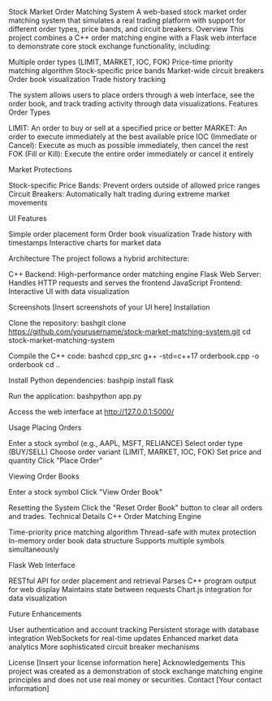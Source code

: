 Stock Market Order Matching System
A web-based stock market order matching system that simulates a real trading platform with support for different order types, price bands, and circuit breakers.
Overview
This project combines a C++ order matching engine with a Flask web interface to demonstrate core stock exchange functionality, including:

Multiple order types (LIMIT, MARKET, IOC, FOK)
Price-time priority matching algorithm
Stock-specific price bands
Market-wide circuit breakers
Order book visualization
Trade history tracking

The system allows users to place orders through a web interface, see the order book, and track trading activity through data visualizations.
Features
Order Types

LIMIT: An order to buy or sell at a specified price or better
MARKET: An order to execute immediately at the best available price
IOC (Immediate or Cancel): Execute as much as possible immediately, then cancel the rest
FOK (Fill or Kill): Execute the entire order immediately or cancel it entirely

Market Protections

Stock-specific Price Bands: Prevent orders outside of allowed price ranges
Circuit Breakers: Automatically halt trading during extreme market movements

UI Features

Simple order placement form
Order book visualization
Trade history with timestamps
Interactive charts for market data

Architecture
The project follows a hybrid architecture:

C++ Backend: High-performance order matching engine
Flask Web Server: Handles HTTP requests and serves the frontend
JavaScript Frontend: Interactive UI with data visualization

Screenshots
[Insert screenshots of your UI here]
Installation

Clone the repository:
bashgit clone https://github.com/yourusername/stock-market-matching-system.git
cd stock-market-matching-system

Compile the C++ code:
bashcd cpp_src
g++ -std=c++17 orderbook.cpp -o orderbook
cd ..

Install Python dependencies:
bashpip install flask

Run the application:
bashpython app.py

Access the web interface at http://127.0.0.1:5000/

Usage
Placing Orders

Enter a stock symbol (e.g., AAPL, MSFT, RELIANCE)
Select order type (BUY/SELL)
Choose order variant (LIMIT, MARKET, IOC, FOK)
Set price and quantity
Click "Place Order"

Viewing Order Books

Enter a stock symbol
Click "View Order Book"

Resetting the System
Click the "Reset Order Book" button to clear all orders and trades.
Technical Details
C++ Order Matching Engine

Time-priority price matching algorithm
Thread-safe with mutex protection
In-memory order book data structure
Supports multiple symbols simultaneously

Flask Web Interface

RESTful API for order placement and retrieval
Parses C++ program output for web display
Maintains state between requests
Chart.js integration for data visualization

Future Enhancements

User authentication and account tracking
Persistent storage with database integration
WebSockets for real-time updates
Enhanced market data analytics
More sophisticated circuit breaker mechanisms

License
[Insert your license information here]
Acknowledgements
This project was created as a demonstration of stock exchange matching engine principles and does not use real money or securities.
Contact
[Your contact information]